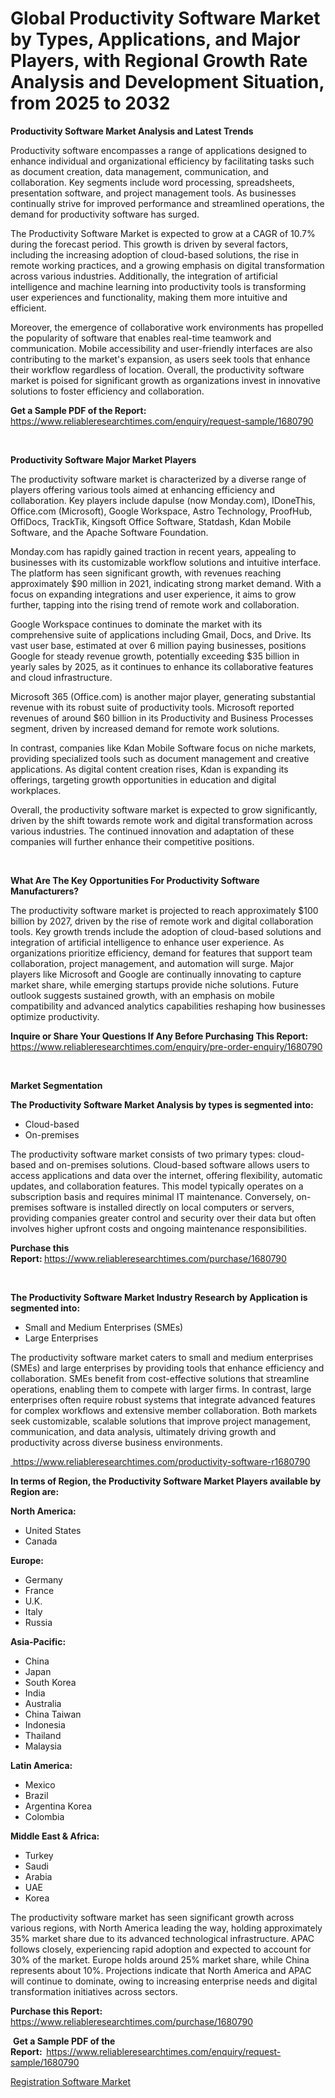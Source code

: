 <p><h1>Global Productivity Software Market by Types, Applications, and Major Players, with Regional Growth Rate Analysis and Development Situation, from 2025 to 2032</h1></p><p><strong>Productivity Software Market Analysis and Latest Trends</strong></p>
<p><p>Productivity software encompasses a range of applications designed to enhance individual and organizational efficiency by facilitating tasks such as document creation, data management, communication, and collaboration. Key segments include word processing, spreadsheets, presentation software, and project management tools. As businesses continually strive for improved performance and streamlined operations, the demand for productivity software has surged.</p><p>The Productivity Software Market is expected to grow at a CAGR of 10.7% during the forecast period. This growth is driven by several factors, including the increasing adoption of cloud-based solutions, the rise in remote working practices, and a growing emphasis on digital transformation across various industries. Additionally, the integration of artificial intelligence and machine learning into productivity tools is transforming user experiences and functionality, making them more intuitive and efficient.</p><p>Moreover, the emergence of collaborative work environments has propelled the popularity of software that enables real-time teamwork and communication. Mobile accessibility and user-friendly interfaces are also contributing to the market's expansion, as users seek tools that enhance their workflow regardless of location. Overall, the productivity software market is poised for significant growth as organizations invest in innovative solutions to foster efficiency and collaboration.</p></p>
<p><strong>Get a Sample PDF of the Report:&nbsp;</strong> <a href="https://www.reliableresearchtimes.com/enquiry/request-sample/1680790?utm_campaign=2669&utm_medium=2&utm_source=Github&utm_content=ia&utm_term=09032025&utm_id=productivity-software">https://www.reliableresearchtimes.com/enquiry/request-sample/1680790</a></p>
<p>&nbsp;</p>
<p><strong>Productivity Software Major Market Players</strong></p>
<p><p>The productivity software market is characterized by a diverse range of players offering various tools aimed at enhancing efficiency and collaboration. Key players include dapulse (now Monday.com), IDoneThis, Office.com (Microsoft), Google Workspace, Astro Technology, ProofHub, OffiDocs, TrackTik, Kingsoft Office Software, Statdash, Kdan Mobile Software, and the Apache Software Foundation.</p><p>Monday.com has rapidly gained traction in recent years, appealing to businesses with its customizable workflow solutions and intuitive interface. The platform has seen significant growth, with revenues reaching approximately $90 million in 2021, indicating strong market demand. With a focus on expanding integrations and user experience, it aims to grow further, tapping into the rising trend of remote work and collaboration.</p><p>Google Workspace continues to dominate the market with its comprehensive suite of applications including Gmail, Docs, and Drive. Its vast user base, estimated at over 6 million paying businesses, positions Google for steady revenue growth, potentially exceeding $35 billion in yearly sales by 2025, as it continues to enhance its collaborative features and cloud infrastructure.</p><p>Microsoft 365 (Office.com) is another major player, generating substantial revenue with its robust suite of productivity tools. Microsoft reported revenues of around $60 billion in its Productivity and Business Processes segment, driven by increased demand for remote work solutions.</p><p>In contrast, companies like Kdan Mobile Software focus on niche markets, providing specialized tools such as document management and creative applications. As digital content creation rises, Kdan is expanding its offerings, targeting growth opportunities in education and digital workplaces.</p><p>Overall, the productivity software market is expected to grow significantly, driven by the shift towards remote work and digital transformation across various industries. The continued innovation and adaptation of these companies will further enhance their competitive positions.</p></p>
<p>&nbsp;</p>
<p><strong>What Are The Key Opportunities For Productivity Software Manufacturers?</strong></p>
<p><p>The productivity software market is projected to reach approximately $100 billion by 2027, driven by the rise of remote work and digital collaboration tools. Key growth trends include the adoption of cloud-based solutions and integration of artificial intelligence to enhance user experience. As organizations prioritize efficiency, demand for features that support team collaboration, project management, and automation will surge. Major players like Microsoft and Google are continually innovating to capture market share, while emerging startups provide niche solutions. Future outlook suggests sustained growth, with an emphasis on mobile compatibility and advanced analytics capabilities reshaping how businesses optimize productivity.</p></p>
<p><strong>Inquire or Share Your Questions If Any Before Purchasing This Report:</strong> <a href="https://www.reliableresearchtimes.com/enquiry/pre-order-enquiry/1680790?utm_campaign=2669&utm_medium=2&utm_source=Github&utm_content=ia&utm_term=09032025&utm_id=productivity-software">https://www.reliableresearchtimes.com/enquiry/pre-order-enquiry/1680790</a></p>
<p>&nbsp;</p>
<p><strong>Market Segmentation</strong></p>
<p><strong>The Productivity Software Market Analysis by types is segmented into:</strong></p>
<p><ul><li>Cloud-based</li><li>On-premises</li></ul></p>
<p><p>The productivity software market consists of two primary types: cloud-based and on-premises solutions. Cloud-based software allows users to access applications and data over the internet, offering flexibility, automatic updates, and collaboration features. This model typically operates on a subscription basis and requires minimal IT maintenance. Conversely, on-premises software is installed directly on local computers or servers, providing companies greater control and security over their data but often involves higher upfront costs and ongoing maintenance responsibilities.</p></p>
<p><strong>Purchase this Report:&nbsp;</strong><a href="https://www.reliableresearchtimes.com/purchase/1680790?utm_campaign=2669&utm_medium=2&utm_source=Github&utm_content=ia&utm_term=09032025&utm_id=productivity-software">https://www.reliableresearchtimes.com/purchase/1680790</a></p>
<p>&nbsp;</p>
<p><strong>The Productivity Software Market Industry Research by Application is segmented into:</strong></p>
<p><ul><li>Small and Medium Enterprises (SMEs)</li><li>Large Enterprises</li></ul></p>
<p><p>The productivity software market caters to small and medium enterprises (SMEs) and large enterprises by providing tools that enhance efficiency and collaboration. SMEs benefit from cost-effective solutions that streamline operations, enabling them to compete with larger firms. In contrast, large enterprises often require robust systems that integrate advanced features for complex workflows and extensive member collaboration. Both markets seek customizable, scalable solutions that improve project management, communication, and data analysis, ultimately driving growth and productivity across diverse business environments.</p></p>
<p><a href="https://www.reliableresearchtimes.com/productivity-software-r1680790?utm_campaign=2669&utm_medium=2&utm_source=Github&utm_content=ia&utm_term=09032025&utm_id=productivity-software">&nbsp;https://www.reliableresearchtimes.com/productivity-software-r1680790</a></p>
<p><strong>In terms of Region, the Productivity Software Market Players available by Region are:</strong></p>
<p>
    <p> <strong> North America: </strong>
        <ul>
            <li>United States</li>
            <li>Canada</li>
        </ul>
        </p> 
    <p> <strong> Europe: </strong>
        <ul>
            <li>Germany</li>
            <li>France</li>
            <li>U.K.</li>
            <li>Italy</li>
            <li>Russia</li>
        </ul>
        </p> 
    <p> <strong> Asia-Pacific: </strong>
        <ul>
            <li>China</li>
            <li>Japan</li>
            <li>South Korea</li>
            <li>India</li>
            <li>Australia</li>
            <li>China Taiwan</li>
            <li>Indonesia</li>
            <li>Thailand</li>
            <li>Malaysia</li>
        </ul>
        </p> 
    <p> <strong> Latin America: </strong>
        <ul>
            <li>Mexico</li>
            <li>Brazil</li>
            <li>Argentina Korea</li>
            <li>Colombia</li>
        </ul>
        </p> 
    <p> <strong> Middle East & Africa: </strong>
        <ul>
            <li>Turkey</li>
            <li>Saudi</li>
            <li>Arabia</li>
            <li>UAE</li>
            <li>Korea</li>
        </ul>
    </p>
    </p>
<p><p>The productivity software market has seen significant growth across various regions, with North America leading the way, holding approximately 35% market share due to its advanced technological infrastructure. APAC follows closely, experiencing rapid adoption and expected to account for 30% of the market. Europe holds around 25% market share, while China represents about 10%. Projections indicate that North America and APAC will continue to dominate, owing to increasing enterprise needs and digital transformation initiatives across sectors.</p></p>
<p><strong>Purchase this Report: </strong><a href="https://www.reliableresearchtimes.com/purchase/1680790?utm_campaign=2669&utm_medium=2&utm_source=Github&utm_content=ia&utm_term=09032025&utm_id=productivity-software">https://www.reliableresearchtimes.com/purchase/1680790</a></p>
<p>&nbsp;<strong>Get a Sample PDF of the Report:&nbsp;&nbsp;</strong><a href="https://www.reliableresearchtimes.com/enquiry/request-sample/1680790?utm_campaign=2669&utm_medium=2&utm_source=Github&utm_content=ia&utm_term=09032025&utm_id=productivity-software">https://www.reliableresearchtimes.com/enquiry/request-sample/1680790</a></p>
<p><strong></strong></p>
<p><p><a href="https://github.com/curinbucan9/Market-Research-Report-List-1/blob/main/registration-software-market.md?utm_campaign=2669&utm_medium=2&utm_source=Github&utm_content=ia&utm_term=09032025&utm_id=productivity-software">Registration Software Market</a></p></p>